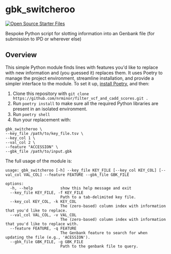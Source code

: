 # gbk_switcheroo
[![Open Source Starter Files](https://github.com/nrminor/gbk_switcheroo/actions/workflows/open-source-starter.yaml/badge.svg)](https://github.com/nrminor/gbk_switcheroo/actions/workflows/open-source-starter.yaml)

Bespoke Python script for slotting information into an Genbank file (for submission to IPD or wherever else)

## Overview
This simple Python module finds lines with features you'd like to replace with new information and (you guessed it) replaces them. It uses Poetry to manage the project environment, streamline installation, and provide a simpler interface to the module. To set it up, [install Poetry](https://python-poetry.org/), and then:
1. Clone this repository with `git clone https://github.com/nrminor/filter_vcf_and_cadd_scores.git .`
2. Run `poetry install` to make sure all the required Python libraries are present in an isolated environment.
3. Run `poetry shell`
4. Run your replacement with:

```
gbk_switcheroo \
--key_file /path/to/key_file.tsv \
--key_col 1 \
--val_col 2 \
--feature "ACCESSION" \
--gbk_file /path/to/input.gbk
```

The full usage of the module is:

```
usage: gbk_switcheroo [-h] --key_file KEY_FILE [--key_col KEY_COL] [--val_col VAL_COL] --feature FEATURE --gbk_file GBK_FILE

options:
  -h, --help            show this help message and exit
  --key_file KEY_FILE, -f KEY_FILE
                        Path to a tab-delimited key file.
  --key_col KEY_COL, -k KEY_COL
                        The (zero-based) column index with information that you'd like to replace.
  --val_col VAL_COL, -v VAL_COL
                        The (zero-based) column index with information that you'd like to replace with.
  --feature FEATURE, -q FEATURE
                        The Genbank feature to search for when updating the file (e.g., 'ACESSION').
  --gbk_file GBK_FILE, -g GBK_FILE
                        Path to the genbank file to query.
```
